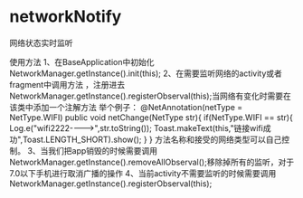 # networkNotify
网络状态实时监听

使用方法
1、在BaseApplication中初始化  NetworkManager.getInstance().init(this);
2、在需要监听网络的activity或者fragment中调用方法 ，注册进去 NetworkManager.getInstance().registerObserval(this);当网络有变化时需要在该类中添加一个注解方法
举个例子：
@NetAnnotation(netType = NetType.WIFI)
    public void netChange(NetType str){
        if(NetType.WIFI == str){
            Log.e("wifi2222---->",str.toString());
            Toast.makeText(this,"链接wifi成功",Toast.LENGTH_SHORT).show();
        }
    }
方法名称和接受的网络类型可以自己控制。
3、当我们把app销毁的时候需要调用 NetworkManager.getInstance().removeAllObserval();移除掉所有的监听，对于7.0以下手机进行取消广播的操作
4、当前activity不需要监听的时候需要调用 NetworkManager.getInstance().registerObserval(this);
